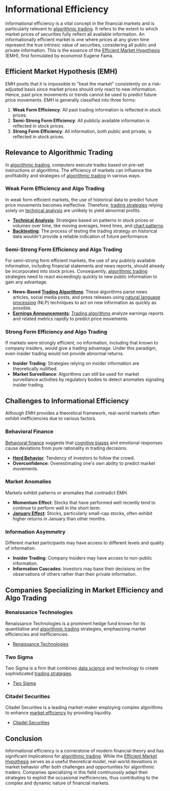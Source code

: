 # Informational Efficiency

Informational efficiency is a vital concept in the financial markets and is particularly relevant to [algorithmic trading](../a/algorithmic_trading.md). It refers to the extent to which market prices of securities fully reflect all available information. An informationally efficient market is one where prices at any given time represent the true intrinsic value of securities, considering all public and private information. This is the essence of the [Efficient Market Hypothesis](../e/efficient_market_hypothesis.md) (EMH), first formulated by economist Eugene Fama. 

## Efficient Market Hypothesis (EMH)

EMH posits that it is impossible to "beat the market" consistently on a risk-adjusted basis since market prices should only react to new information. Hence, past price movements or trends cannot be used to predict future price movements. EMH is generally classified into three forms:

1. **Weak Form Efficiency**: All past trading information is reflected in stock prices.
2. **Semi-Strong Form Efficiency**: All publicly available information is reflected in stock prices.
3. **Strong Form Efficiency**: All information, both public and private, is reflected in stock prices.

## Relevance to Algorithmic Trading

In [algorithmic trading](../a/algorithmic_trading.md), computers execute trades based on pre-set instructions or algorithms. The efficiency of markets can influence the profitability and strategies of [algorithmic trading](../a/algorithmic_trading.md) in various ways.

### Weak Form Efficiency and Algo Trading

In weak form efficient markets, the use of historical data to predict future price movements becomes ineffective. Therefore, [trading strategies](../t/trading_strategies.md) relying solely on [technical analysis](../t/technical_analysis.md) are unlikely to yield abnormal profits.

 - **[Technical Analysis](../t/technical_analysis.md)**: Strategies based on patterns in stock prices or volumes over time, like moving averages, trend lines, and [chart patterns](../c/chart_patterns.md).
 - **[Backtesting](../b/backtesting.md)**: The process of testing the trading strategy on historical data wouldn't provide a reliable indication of future performance.

### Semi-Strong Form Efficiency and Algo Trading

For semi-strong form efficient markets, the use of any publicly available information, including financial statements and news reports, should already be incorporated into stock prices. Consequently, [algorithmic trading](../a/algorithmic_trading.md) strategies need to react exceedingly quickly to new public information to gain any advantage.

 - **News-Based [Trading Algorithms](../t/trading_algorithms.md)**: These algorithms parse news articles, social media posts, and press releases using [natural language processing](../n/natural_language_processing_(nlp)_in_trading.md) (NLP) techniques to act on new information as quickly as possible.
 - **[Earnings Announcements](../e/earnings_announcements.md)**: [Trading algorithms](../t/trading_algorithms.md) analyze earnings reports and related metrics rapidly to predict price movements.
 
### Strong Form Efficiency and Algo Trading

If markets were strongly efficient, no information, including that known to company insiders, would give a trading advantage. Under this paradigm, even insider trading would not provide abnormal returns.

 - **Insider Trading**: Strategies relying on insider information are theoretically nullified.
 - **Market Surveillance**: Algorithms can still be used for market surveillance activities by regulatory bodies to detect anomalies signaling insider trading.

## Challenges to Informational Efficiency

Although EMH provides a theoretical framework, real-world markets often exhibit inefficiencies due to various factors.

### Behavioral Finance

[Behavioral finance](../b/behavioral_finance.md) suggests that [cognitive biases](../c/cognitive_biases_in_trading.md) and emotional responses cause deviations from pure rationality in trading decisions.

- **[Herd Behavior](../h/herd_behavior_in_trading.md)**: Tendency of investors to follow the crowd.
- **Overconfidence**: Overestimating one's own ability to predict market movements.

### Market Anomalies

Markets exhibit patterns or anomalies that contradict EMH.

- **Momentum Effect**: Stocks that have performed well recently tend to continue to perform well in the short term.
- **[January Effect](../j/january_effect.md)**: Stocks, particularly small-cap stocks, often exhibit higher returns in January than other months.

### Information Asymmetry

Different market participants may have access to different levels and quality of information.

- **Insider Trading**: Company insiders may have access to non-public information.
- **Information Cascades**: Investors may base their decisions on the observations of others rather than their private information.

## Companies Specializing in Market Efficiency and Algo Trading

### Renaissance Technologies

Renaissance Technologies is a prominent hedge fund known for its quantitative and [algorithmic trading](../a/algorithmic_trading.md) strategies, emphasizing market efficiencies and inefficiencies.

- [Renaissance Technologies](https://www.rentec.com/)

### Two Sigma

Two Sigma is a firm that combines [data science](../d/data_science_in_trading.md) and technology to create sophisticated [trading strategies](../t/trading_strategies.md).

- [Two Sigma](https://www.twosigma.com/)

### Citadel Securities

Citadel Securities is a leading market-maker employing complex algorithms to enhance [market efficiency](../m/market_efficiency.md) by providing liquidity.

- [Citadel Securities](https://www.citadelsecurities.com/)

## Conclusion

Informational efficiency is a cornerstone of modern financial theory and has significant implications for [algorithmic trading](../a/algorithmic_trading.md). While the [Efficient Market Hypothesis](../e/efficient_market_hypothesis.md) serves as a useful theoretical model, real-world deviations in market behavior offer both challenges and opportunities for algorithmic traders. Companies specializing in this field continuously adapt their strategies to exploit the occasional inefficiencies, thus contributing to the complex and dynamic nature of financial markets.
